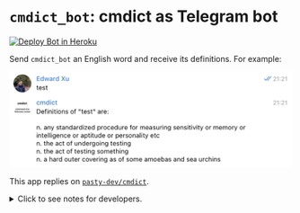 # `cmdict_bot`: cmdict as Telegram bot

[![Deploy Bot in Heroku](https://github.com/pasty-dev/cmdict_bot/actions/workflows/deploy.yml/badge.svg)](https://github.com/pasty-dev/cmdict_bot/actions/workflows/deploy.yml)

Send `cmdict_bot` an English word and receive its definitions. For example:

<p align="center">
  <img width="600" src="img/light-demo.png">
</p>

This app replies on [`pasty-dev/cmdict`](https://github.com/pasty-dev/cmdict).

<details><summary>Click to see notes for developers.</summary>
<p>

To fix Python version:

```sh
$ pyenv local 3.8.13

$ poetry config virtualenvs.in-project true

$ poetry env use $(pyenv which python)
```

To export `requirements.txt` (used by `Heroku`) using `Poetry`:

```sh
$ poetry export -f requirements.txt --output requirements.txt --without-hashes
```

</p>
</details>
